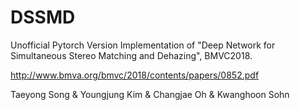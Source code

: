 # DSSMD
Unofficial Pytorch Version Implementation of "Deep Network for Simultaneous Stereo Matching and Dehazing", BMVC2018. 


http://www.bmva.org/bmvc/2018/contents/papers/0852.pdf


Taeyong Song & Youngjung Kim & Changjae Oh & Kwanghoon Sohn





